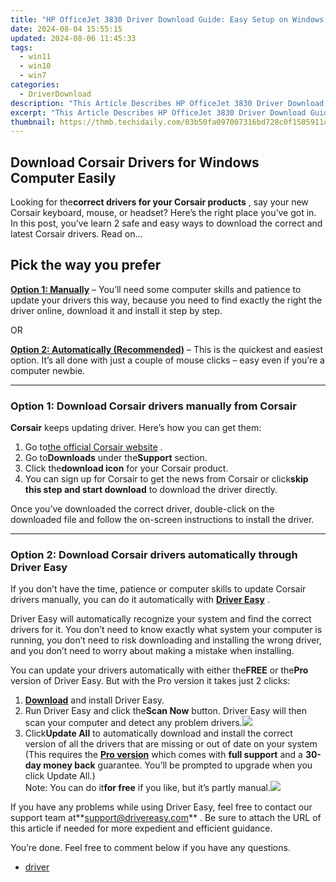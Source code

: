 ```yaml
---
title: "HP OfficeJet 3830 Driver Download Guide: Easy Setup on Windows Computers"
date: 2024-08-04 15:55:15
updated: 2024-08-06 11:45:33
tags:
  - win11
  - win10
  - win7
categories:
  - DriverDownload
description: "This Article Describes HP OfficeJet 3830 Driver Download Guide: Easy Setup on Windows Computers"
excerpt: "This Article Describes HP OfficeJet 3830 Driver Download Guide: Easy Setup on Windows Computers"
thumbnail: https://thmb.techidaily.com/03b50fa097007316bd728c0f1505911c6985b5446ee8e6c9838cd48c592632a7.png
---
```


## Download Corsair Drivers for Windows Computer Easily

Looking for the**correct drivers for your Corsair products** , say your new Corsair keyboard, mouse, or headset? Here’s the right place you’ve got in. In this post, you’ve learn 2 safe and easy ways to download the correct and latest Corsair drivers. Read on…

## Pick the way you prefer

**[Option 1: Manually](https://tools.techidaily.com/drivereasy/download/)**  – You’ll need some computer skills and patience to update your drivers this way, because you need to find exactly the right the driver online, download it and install it step by step.

OR

**[Option 2: Automatically (Recommended)](https://www.drivereasy.com/knowledge/download-corsair-drivers-for-windows-computer-easily/#o2)**  – This is the quickest and easiest option. It’s all done with just a couple of mouse clicks – easy even if you’re a computer newbie.

---

### Option 1: Download Corsair drivers manually from Corsair

**Corsair** keeps updating driver. Here’s how you can get them:

1. Go to[the official Corsair website](https://www.corsair.com/us/en/) .
2. Go to**Downloads** under the**Support** section.
3. Click the**download icon** for your Corsair product.
4. You can sign up for Corsair to get the news from Corsair or click**skip this step and start download** to download the driver directly.

 Once you’ve downloaded the correct driver, double-click on the downloaded file and follow the on-screen instructions to install the driver.

---

### Option 2: Download Corsair drivers automatically through Driver Easy

 If you don’t have the time, patience or computer skills to update Corsair drivers manually, you can do it automatically with **[Driver Easy](https://tools.techidaily.com/drivereasy/download/)**  .

 Driver Easy will automatically recognize your system and find the correct drivers for it. You don’t need to know exactly what system your computer is running, you don’t need to risk downloading and installing the wrong driver, and you don’t need to worry about making a mistake when installing.

 You can update your drivers automatically with either the**FREE** or the**Pro** version of Driver Easy. But with the Pro version it takes just 2 clicks:

1. **[Download](https://tools.techidaily.com/drivereasy/download/)**  and install Driver Easy.
2. Run Driver Easy and click the**Scan Now** button. Driver Easy will then scan your computer and detect any problem drivers.![](https://images.drivereasy.com/wp-content/uploads/2018/09/img_5b990d2cd25c3.jpg)
3. Click**Update All** to automatically download and install the correct version of all the drivers that are missing or out of date on your system (This requires the **[Pro version](https://tools.techidaily.com/drivereasy/download/)**  which comes with **full support** and a **30-day money back**  guarantee. You’ll be prompted to upgrade when you click Update All.)  
 Note: You can do it**for free** if you like, but it’s partly manual.![](https://images.drivereasy.com/wp-content/uploads/2018/09/img_5b990fa72af0a.jpg)

 If you have any problems while using Driver Easy, feel free to contact our support team at**<support@drivereasy.com>** . Be sure to attach the URL of this article if needed for more expedient and efficient guidance.

You’re done. Feel free to comment below if you have any questions.

* [driver](https://tools.techidaily.com/drivereasy/download/)

<ins class="adsbygoogle"
     style="display:block"
     data-ad-format="autorelaxed"
     data-ad-client="ca-pub-7571918770474297"
     data-ad-slot="1223367746"></ins>



<ins class="adsbygoogle"
     style="display:block"
     data-ad-client="ca-pub-7571918770474297"
     data-ad-slot="8358498916"
     data-ad-format="auto"
     data-full-width-responsive="true"></ins>
